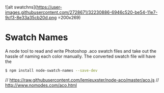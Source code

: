 
![alt swatchns](https://user-images.githubusercontent.com/2728671/32230886-6946c520-be54-11e7-9cf3-8e33a35cb20d.png =200x269)

# Swatch Names

A node tool to read and write Photoshop .aco swatch files and take out the hassle of naming each color manually. The converted swatch file will have the

```sh
$ npm install node-swatch-names --save-dev
```


// https://raw.githubusercontent.com/lemieuxster/node-aco/master/aco.js
// http://www.nomodes.com/aco.html